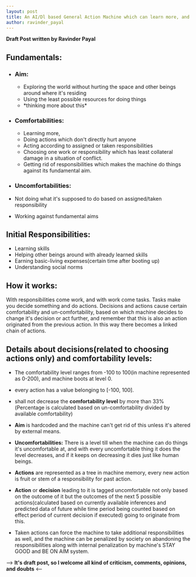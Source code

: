 ```yaml
---
layout: post
title: An AI/Dl based General Action Machine which can learn more, and grow up
author: ravinder_payal
---
```



**Draft Post written by Ravinder Payal**


## Fundamentals:
- ### Aim:
	- Exploring the world without hurting the space and other beings around where it's residing
	- Using the least possible resources for doing things
	- \*thinking more about this\*

- ### Comfortabilities:
  - Learning more,
  - Doing actions which don't directly hurt anyone
  - Acting according to assigned or taken responsibilities
  - Choosing one work or responsibility which has least collateral damage in a situation of conflict.
  - Getting rid of responsibilities which makes the machine do things against its fundamental aim.

-	### Uncomfortabilities:
  - Not doing what it's supposed to do based on assigned/taken responsibility
  - Working against fundamental aims


## Initial Responsibilities:
- Learning skills
- Helping other beings around with already learned skills
- Earning basic-living expenses(certain time after booting up)
- Understanding social norms


## How it works:
With responsibilities come work, and with work come tasks. Tasks make you decide something and do actions. Decisions and actions cause certain comfortability and un-comfortability, based on which machine decides to change it's decision or act further, and remember that this is also an action originated from the previous action. In this way there becomes a linked chain of actions.

## Details about decisions(related to choosing actions only) and comfortability levels:
- The comfortability level ranges from -100 to 100(in machine represented as 0-200), and machine boots at level 0.
- every action has a value belonging to [-100, 100]. 
- shall not decrease the **comfortability level** by more than 33%(Percentage is calculated based on un-comfortability  divided by available comfortability)

- **Aim** is hardcoded and  the machine can't get rid of this unless it's altered by external means.
- **Uncomfortabilities:** There is a level till when  the machine can do things it's uncomfortable at, and with every uncomfortable thing it does the level decreases, and if it keeps on decreasing it dies just like human beings.
  
- **Actions** are represented as a tree in machine memory, every new action is fruit or stem of a responsibility for past action.

- **Action** or **decision** leading to it is tagged uncomfortable not only based on the outcome of it but the outcomes of the next 5 possible actions(calculated based on currently available inferences and predicted data of future while time period being counted based on effect period of current decision if executed) going to originate from this.

- Taken actions can force the machine to take additional responsibilities as well, and the machine can be penalized by society on abandoning the responsibilities along with internal penalization by machine's STAY GOOD and BE ON AIM system.

--> **It's draft post, so I welcome all kind of criticism, comments, opinions, and doubts** <--


